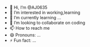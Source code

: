 - 👋 Hi, I’m @AJ0635
- 👀 I’m interested in working,learning 
- 🌱 I’m currently learning ...
- 💞️ I’m looking to collaborate on coding 
- 📫 How to reach me 
- 😄 Pronouns: ...
- ⚡ Fun fact: ...

<!---
AJ0635/AJ0635 is a ✨ special ✨ repository because its `README.md` (this file) appears on your GitHub profile.
You can click the Preview link to take a look at your changes.
--->
